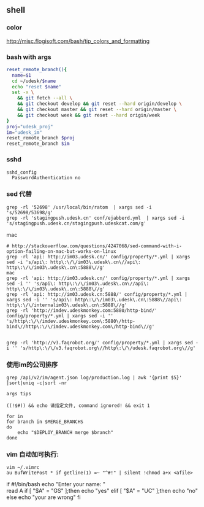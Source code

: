 shell
-----

### color

http://misc.flogisoft.com/bash/tip_colors_and_formatting

### bash with args

```bash
reset_remote_branch(){
  name=$1
  cd ~/udesk/$name
  echo "reset $name"
  set -x \
    && git fetch --all \
    && git checkout develop && git reset --hard origin/develop \
    && git checkout master && git reset --hard origin/master \
    && git checkout week && git reset --hard origin/week
}
proj="udesk_proj"
im="udesk_im"
reset_remote_branch $proj
reset_remote_branch $im
```

### sshd

```
sshd_config
  PasswordAuthentication no
```

### sed 代替

```
grep -rl '52698' /usr/local/bin/ratom  | xargs sed -i 's/52698/53698/g'
grep -rl 'stagingpush.udesk.cn' conf/ejabberd.yml  | xargs sed -i 's/stagingpush.udesk.cn/stagingpush.udeskcat.com/g'
```

mac

```
# http://stackoverflow.com/questions/4247068/sed-command-with-i-option-failing-on-mac-but-works-on-linux
grep -rl 'api: http://im03.udesk.cn/' config/property/*.yml | xargs sed -i 's/api\: http\:\/\/im03\.udesk\.cn\//api\: http\:\/\/im03\.udesk\.cn\:5888\//g'
mac
grep -rl 'api: http://im03.udesk.cn/' config/property/*.yml | xargs sed -i '' 's/api\: http\:\/\/im03\.udesk\.cn\//api\: http\:\/\/im03\.udesk\.cn\:5888\//g'
grep -rl 'api: http://im03.udesk.cn:5888/' config/property/*.yml | xargs sed -i '' 's/api\: http\:\/\/im03\.udesk\.cn\:5888\//api\: http\:\/\/internalim03\.udesk\.cn\:5888\//g'
grep -rl 'http://imdev.udeskmonkey.com:5880/http-bind/' config/property/*.yml | xargs sed -i '' 's/http\:\/\/imdev.udeskmonkey.com\:5880\/http-bind\//http\:\/\/imdev.udeskmonkey.com\/http-bind\//g'


grep -rl 'http://v3.faqrobot.org/' config/property/*.yml | xargs sed -i '' 's/http\:\/\/v3.faqrobot.org\//http\:\/\/udesk.faqrobot.org\//g'
```

### 使用im的公司排序
```
grep /api/v2/im/agent.json log/production.log | awk '{print $5}' |sort|uniq -c|sort -nr

args tips

((!$#)) && echo 请指定文件, command ignored! && exit 1

for in
for branch in $MERGE_BRANCHS
do
    echo "$DEPLOY_BRANCH merge $branch"
done
```

### vim 自动加可执行:
```
vim ~/.vimrc
au BufWritePost * if getline(1) =~ "^#!" | silent !chmod a+x <afile>
```


if
#!/bin/bash
echo "Enter your name: "  
read A
if [ "$A" = "GS" ];then
        echo "yes"
elif [ "$A" = "UC" ];then
        echo "no"
else
        echo  "your are wrong"
fi
